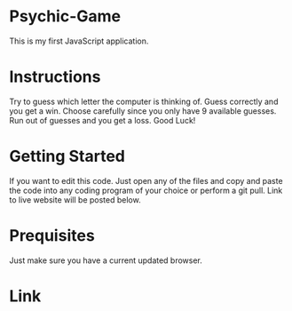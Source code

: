 # Psychic-Game
This is my first JavaScript application.

# Instructions
Try to guess which letter the computer is thinking of. Guess correctly and you get a win. Choose carefully since you only have 9 available guesses. Run out of guesses and you get a loss. Good Luck!

# Getting Started
If you want to edit this code. Just open any of the files and copy and paste the code into any coding program of your choice or perform a git pull. Link to live website will be posted below.

# Prequisites
Just make sure you have a current updated browser.

# Link
